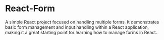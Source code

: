 # React-Form
A simple React project focused on handling multiple forms. It demonstrates basic form management and input handling within a React application, making it a great starting point for learning how to manage forms in React.
